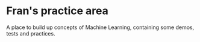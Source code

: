 # Fran's practice area

A place to build up concepts of Machine Learning, containing some demos, tests and practices.